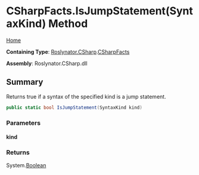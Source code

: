 # CSharpFacts\.IsJumpStatement\(SyntaxKind\) Method <a name="_Top"></a>

[Home](../../../../README.md)

**Containing Type**: [Roslynator.CSharp](../../README.md#_Top)\.[CSharpFacts](../README.md#_Top)

**Assembly**: Roslynator\.CSharp\.dll

## Summary

Returns true if a syntax of the specified kind is a jump statement\.

```csharp
public static bool IsJumpStatement(SyntaxKind kind)
```

### Parameters

#### kind

### Returns

System\.[Boolean](https://docs.microsoft.com/en-us/dotnet/api/system.boolean)

